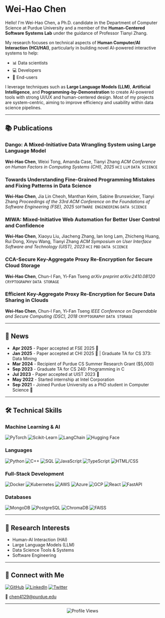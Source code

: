 # Wei-Hao Chen

Hello! I'm Wei-Hao Chen, a Ph.D. candidate in the Department of Computer Science at Purdue University and a member of the **Human-Centered Software Systems Lab** under the guidance of Professor Tianyi Zhang.

My research focuses on technical aspects of **Human Computer/AI Interaction (HCI/HAI)**, particularly in building novel AI-powered interactive systems to help:

- 📊 Data scientists
- 💻 Developers
- 👥 End-users

I leverage techniques such as **Large Language Models (LLM)**, **Artificial Intelligence**, and **Programming-by-Demonstration** to create AI-powered tools with strong UI/UX and human-centered design. Most of my projects are system-centric, aiming to improve efficiency and usability within data science pipelines.

---

## 📚 Publications

### **Dango: A Mixed-Initiative Data Wrangling System using Large Language Model**

**Wei-Hao Chen**, Weixi Tong, Amanda Case, Tianyi Zhang
*ACM Conference on Human Factors in Computing Systems (CHI), 2025*
`HCI` `LLM` `DATA SCIENCE`

### **Towards Understanding Fine-Grained Programming Mistakes and Fixing Patterns in Data Science**

**Wei-Hao Chen**, Jia Lin Cheoh, Manthan Keim, Sabine Brunswicker, Tianyi Zhang
*Proceedings of the 33rd ACM Conference on the Foundations of Software Engineering (FSE), 2025*
`SOFTWARE ENGINEERING` `DATA SCIENCE`

### **MIWA: Mixed-Initiative Web Automation for Better User Control and Confidence**

**Wei-Hao Chen**, Xiaoyu Liu, Jiacheng Zhang, Ian Iong Lam, Zhicheng Huang, Rui Dong, Xinyu Wang, Tianyi Zhang
*ACM Symposium on User Interface Software and Technology (UIST), 2023*
`HCI` `PBD` `DATA SCIENCE`

### **CCA-Secure Key-Aggregate Proxy Re-Encryption for Secure Cloud Storage**

**Wei-Hao Chen**, Chun-I Fan, Yi-Fan Tseng
*arXiv preprint arXiv:2410.08120*
`CRYPTOGRAPHY` `DATA STORAGE`

### **Efficient Key-Aggregate Proxy Re-Encryption for Secure Data Sharing in Clouds**

**Wei-Hao Chen**, Chun-I Fan, Yi-Fan Tseng
*IEEE Conference on Dependable and Secure Computing (DSC), 2018*
`CRYPTOGRAPHY` `DATA STORAGE`

---

## 📰 News

- **Apr 2025** - Paper accepted at FSE 2025 🎉
- **Jan 2025** - Paper accepted at CHI 2025 🎉 | Graduate TA for CS 373: Data Mining
- **Mar 2024** - Recipient of Purdue CS Summer Research Grant ($5,000)
- **Sep 2023** - Graduate TA for CS 240: Programming in C
- **Jul 2023** - Paper accepted at UIST 2023 🎉
- **May 2022** - Started internship at Intel Corporation
- **Sep 2021** - Joined Purdue University as a PhD student in Computer Science 🚂

---

## 🛠️ Technical Skills

### Machine Learning & AI
![PyTorch](https://img.shields.io/badge/PyTorch-EE4C2C?style=flat&logo=pytorch&logoColor=white)
![Scikit-Learn](https://img.shields.io/badge/Scikit--Learn-F7931E?style=flat&logo=scikit-learn&logoColor=white)
![LangChain](https://img.shields.io/badge/LangChain-121212?style=flat&logo=chainlink&logoColor=white)
![Hugging Face](https://img.shields.io/badge/Hugging%20Face-FFD21E?style=flat&logo=huggingface&logoColor=black)

### Languages
![Python](https://img.shields.io/badge/Python-3776AB?style=flat&logo=python&logoColor=white)
![C++](https://img.shields.io/badge/C++-00599C?style=flat&logo=cplusplus&logoColor=white)
![SQL](https://img.shields.io/badge/SQL-4479A1?style=flat&logo=postgresql&logoColor=white)
![JavaScript](https://img.shields.io/badge/JavaScript-F7DF1E?style=flat&logo=javascript&logoColor=black)
![TypeScript](https://img.shields.io/badge/TypeScript-3178C6?style=flat&logo=typescript&logoColor=white)
![HTML/CSS](https://img.shields.io/badge/HTML%2FCSS-E34F26?style=flat&logo=html5&logoColor=white)

### Full-Stack Development
![Docker](https://img.shields.io/badge/Docker-2496ED?style=flat&logo=docker&logoColor=white)
![Kubernetes](https://img.shields.io/badge/Kubernetes-326CE5?style=flat&logo=kubernetes&logoColor=white)
![AWS](https://img.shields.io/badge/AWS-232F3E?style=flat&logo=amazon-aws&logoColor=white)
![Azure](https://img.shields.io/badge/Azure-0078D4?style=flat&logo=microsoft-azure&logoColor=white)
![GCP](https://img.shields.io/badge/GCP-4285F4?style=flat&logo=google-cloud&logoColor=white)
![React](https://img.shields.io/badge/React-61DAFB?style=flat&logo=react&logoColor=black)
![FastAPI](https://img.shields.io/badge/FastAPI-009688?style=flat&logo=fastapi&logoColor=white)

### Databases
![MongoDB](https://img.shields.io/badge/MongoDB-47A248?style=flat&logo=mongodb&logoColor=white)
![PostgreSQL](https://img.shields.io/badge/PostgreSQL-4169E1?style=flat&logo=postgresql&logoColor=white)
![ChromaDB](https://img.shields.io/badge/ChromaDB-FF6F00?style=flat&logo=database&logoColor=white)
![FAISS](https://img.shields.io/badge/FAISS-00A3E0?style=flat&logo=meta&logoColor=white)

---

## 🔬 Research Interests

- Human-AI Interaction (HAI)
- Large Language Models (LLM)
- Data Science Tools & Systems
- Software Engineering

---

## 🤝 Connect with Me

[![GitHub](https://img.shields.io/badge/GitHub-100000?style=for-the-badge&logo=github&logoColor=white)](https://github.com/ferranschen)
[![LinkedIn](https://img.shields.io/badge/LinkedIn-0077B5?style=for-the-badge&logo=linkedin&logoColor=white)]([https://linkedin.com/in/ferranschen](https://www.linkedin.com/in/wei-hao-chen-266a92134/)https://linkedin.com/in/ferranschen)
[![Twitter](https://img.shields.io/badge/Twitter-1DA1F2?style=for-the-badge&logo=twitter&logoColor=white)](https://x.com/_weihao_chen_)

📧 chen4129@purdue.edu

---

<div align="center">

![Profile Views](https://komarev.com/ghpvc/?username=ferranschen&color=blueviolet&style=flat-square&label=Profile+Views)

</div>
